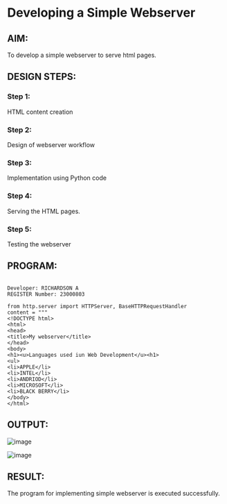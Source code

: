# Developing a Simple Webserver
## AIM:
To develop a simple webserver to serve html pages.

## DESIGN STEPS:
### Step 1: 
HTML content creation
### Step 2:
Design of webserver workflow
### Step 3:
Implementation using Python code
### Step 4:
Serving the HTML pages.
### Step 5:
Testing the webserver

## PROGRAM:
```

Developer: RICHARDSON A
REGISTER Number: 23000803

from http.server import HTTPServer, BaseHTTPRequestHandler
content = """
<!DOCTYPE html>
<html>
<head>
<title>My webserver</title>
</head>
<body>
<h1><u>Languages used iun Web Development</u><h1>
<ul>
<li>APPLE</li>
<li>INTEL</li>
<li>ANDRIOD</li>
<li>MICROSOFT</li>
<li>BLACK BERRY</li>
</body>
</html>

```


## OUTPUT:

![image](https://github.com/Richard01072002/simplewebserver/assets/141472248/256223c4-3fb3-4317-bb37-45240b6c0ea4)

![image](https://github.com/Richard01072002/simplewebserver/assets/141472248/962f09bf-453e-471a-9218-15725c960fbe)


## RESULT:
The program for implementing simple webserver is executed successfully.
